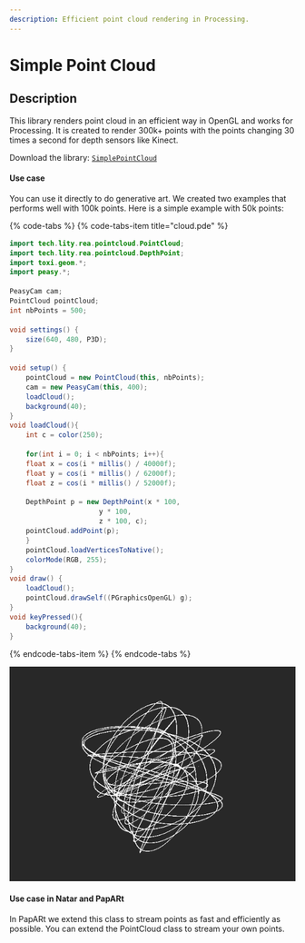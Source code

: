 ```yaml
---
description: Efficient point cloud rendering in Processing.
---
```


# Simple Point Cloud

## Description

This library renders point cloud in an efficient way in OpenGL and works for Processing.  It is created to render 300k+ points with the points changing 30 times a second for depth sensors like Kinect.

Download the library: [`SimplePointCloud`](https://github.com/Rea-lity-Tech/SimplePointCloud/releases/download/1.0/SimplePointCloud.tgz)

#### Use case

You can use it directly to do generative art. We created two examples that performs well with 100k points. Here is a simple example with 50k points: 

{% code-tabs %}
{% code-tabs-item title="cloud.pde" %}
```java
import tech.lity.rea.pointcloud.PointCloud;
import tech.lity.rea.pointcloud.DepthPoint;
import toxi.geom.*;
import peasy.*;

PeasyCam cam;
PointCloud pointCloud;
int nbPoints = 500;

void settings() {
    size(640, 480, P3D);
}

void setup() {
    pointCloud = new PointCloud(this, nbPoints);
    cam = new PeasyCam(this, 400);
    loadCloud();
    background(40);
}
void loadCloud(){
    int c = color(250);

    for(int i = 0; i < nbPoints; i++){
	float x = cos(i * millis() / 40000f);
	float y = cos(i * millis() / 62000f);
	float z = cos(i * millis() / 52000f);

	DepthPoint p = new DepthPoint(x * 100,
				      y * 100,
				      z * 100, c);
	pointCloud.addPoint(p);
    }
    pointCloud.loadVerticesToNative();
    colorMode(RGB, 255);
}
void draw() {
    loadCloud();
    pointCloud.drawSelf((PGraphicsOpenGL) g);
}
void keyPressed(){
    background(40);
}
```
{% endcode-tabs-item %}
{% endcode-tabs %}

![Screenshot of the cloud.pde sketch](../.gitbook/assets/image%20%281%29.png)

#### Use case in Natar and PapARt 

In PapARt we extend this class to stream points as fast and efficiently as possible.  You can extend the PointCloud class to stream your own points. 


